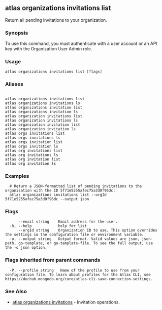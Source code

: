 ## atlas organizations invitations list

Return all pending invitations to your organization.


### Synopsis

To use this command, you must authenticate with a user account or an API key with the Organization User Admin role.


### Usage
```
atlas organizations invitations list [flags]
```

### Aliases
```

atlas organizations invitations list
atlas organizations invitations ls
atlas organizations invitation list
atlas organizations invitation ls
atlas organization invitations list
atlas organization invitations ls
atlas organization invitation list
atlas organization invitation ls
atlas orgs invitations list
atlas orgs invitations ls
atlas orgs invitation list
atlas orgs invitation ls
atlas org invitations list
atlas org invitations ls
atlas org invitation list
atlas org invitation ls
```

### Examples

```
  # Return a JSON-formatted list of pending invitations to the organization with the ID 5f71e5255afec75a3d0f96dc:
  atlas organizations invitations list --orgId 5f71e5255afec75a3d0f96dc --output json
```


### Flags

```
      --email string    Email address for the user.
  -h, --help            help for list
      --orgId string    Organization ID to use. This option overrides the settings in the configuration file or environment variable.
  -o, --output string   Output format. Valid values are json, json-path, go-template, or go-template-file. To see the full output, use the -o json option.

```


### Flags inherited from parent commands

```
  -P, --profile string   Name of the profile to use from your configuration file. To learn about profiles for the Atlas CLI, see https://dochub.mongodb.org/core/atlas-cli-save-connection-settings.

```

### See Also


* [atlas organizations invitations](atlas_organizations_invitations.md)	- Invitation operations.



